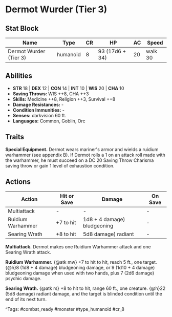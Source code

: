 # Dermot Wurder (Tier 3)

## Stat Block

| Name | Type | CR | HP | AC | Speed |
|------|------|----|----|----|-------|
| Dermot Wurder (Tier 3) | humanoid | 8 | 93 (17d6 + 34) | 20 | walk 30 |

## Abilities

- **STR** 18 | **DEX** 12 | **CON** 14 | **INT** 10 | **WIS** 20 | **CHA** 10
- **Saving Throws:** WIS ++8, CHA ++3  
- **Skills:** Medicine ++8, Religion ++3, Survival ++8  
- **Damage Resistances:** -  
- **Condition Immunities:** -  
- **Senses:** darkvision 60 ft.  
- **Languages:** Common, Goblin, Orc

## Traits

**Special Equipment.** Dermot wears mariner's armor and wields a ruidium warhammer (see appendix B). If Dermot rolls a 1 on an attack roll made with the warhammer, he must succeed on a DC 20 Saving Throw Charisma saving throw or gain 1 level of exhaustion condition.


## Actions

| Action | Hit or Save | Damage | On Save |
|--------|--------------|--------|----------|
| Multiattack | - | - | - |
| Ruidium Warhammer | +7 to hit | 1d8 + 4 damage) bludgeoning | - |
| Searing Wrath | +8 to hit | 5d8 damage) radiant | - |

**Multiattack.** Dermot makes one Ruidium Warhammer attack and one Searing Wrath attack.

**Ruidium Warhammer.** {@atk mw} +7 to hit to hit, reach 5 ft., one target. {@h}8 (1d8 + 4 damage) bludgeoning damage, or 9 (1d10 + 4 damage) bludgeoning damage when used with two hands, plus 7 (2d6 damage) psychic damage.

**Searing Wrath.** {@atk rs} +8 to hit to hit, range 60 ft., one creature. {@h}22 (5d8 damage) radiant damage, and the target is blinded condition until the end of its next turn.


^Tags: #combat_ready #monster #type_humanoid #cr_8